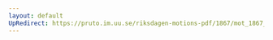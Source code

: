 ```yaml
---
layout: default
UpRedirect: https://pruto.im.uu.se/riksdagen-motions-pdf/1867/mot_1867__ak__10/mot_1867__ak__10-001.pdf
---
```

